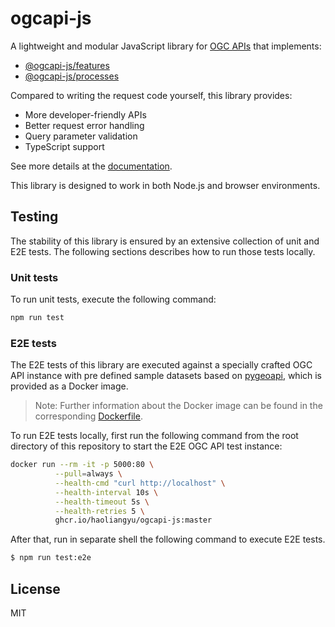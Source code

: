 # ogcapi-js

A lightweight and modular JavaScript library for [OGC APIs](https://ogcapi.ogc.org/) that implements:

* [@ogcapi-js/features](./packages/features)
* [@ogcapi-js/processes](./packages/processes)

Compared to writing the request code yourself, this library provides:

* More developer-friendly APIs
* Better request error handling
* Query parameter validation
* TypeScript support

See more details at the [documentation](https://haoliangyu.github.io/ogcapi-js).

This library is designed to work in both Node.js and browser environments.

## Testing

The stability of this library is ensured by an extensive collection of unit and E2E tests. The following sections describes how to run those tests locally.

### Unit tests

To run unit tests, execute the following command:

```bash
npm run test
```

### E2E tests

The E2E tests of this library are executed against a specially crafted OGC API instance with pre defined sample datasets based on [pygeoapi](https://pygeoapi.io/), which is provided as a Docker image.

> Note: Further information about the Docker image can be found in the corresponding [Dockerfile](./docker/e2e/Dockerfile).

To run E2E tests locally, first run the following command from the root directory of this repository to start the E2E OGC API test instance:

```bash
docker run --rm -it -p 5000:80 \
          --pull=always \
          --health-cmd "curl http://localhost" \
          --health-interval 10s \
          --health-timeout 5s \
          --health-retries 5 \
          ghcr.io/haoliangyu/ogcapi-js:master
```

After that, run in separate shell the following command to execute E2E tests.

```bash
$ npm run test:e2e
```

## License

MIT
